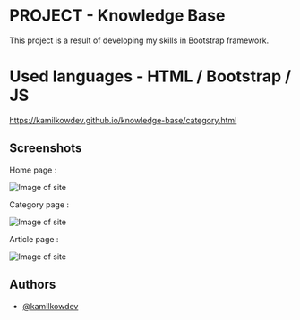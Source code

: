 
# PROJECT - Knowledge Base

This project is a result of developing my skills in Bootstrap framework.

# Used languages - HTML / Bootstrap / JS

https://kamilkowdev.github.io/knowledge-base/category.html

## Screenshots
Home page :

![Image of site](https://i.ibb.co/qskLTyT/image.png)

Category page :

![Image of site](https://i.ibb.co/MVV1gCr/image.png)

Article page :

![Image of site](https://i.ibb.co/KhVYrz5/image.png)

## Authors

- [@kamilkowdev](https://www.github.com/kamilkowdev)

